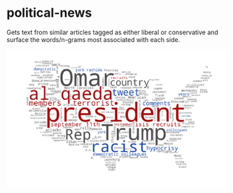 # political-news

Gets text from similar articles tagged as either liberal or conservative and surface the words/n-grams most associated with each side.

![Alt text](wordcloud_1.png?raw=true "SendHerBack Wordcloud")
